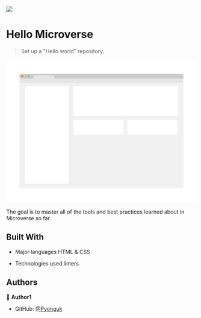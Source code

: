 ![](https://img.shields.io/badge/Microverse-blueviolet)

# Hello Microverse

> Set up a "Hello world" repository.

![screenshot](./app_screenshot.png)

The goal is to master all of the tools and best practices learned about in Microverse so far.

## Built With

- Major languages
    HTML & CSS

- Technologies used
    linters

## Authors

👤 **Author1**

- GitHub: [@Pyonguk](https://github.com/Pyonguk)